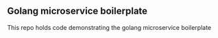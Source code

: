 ## Golang microservice boilerplate

This repo holds code demonstrating the golang microservice boilerplate
